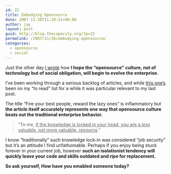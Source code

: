 ```yaml
---
id: 22
title: Embodying Opensource
date: 2007-11-26T11:29:51+00:00
author: jay
layout: post
guid: http://blog.thecapacity.org/?p=22
permalink: /2007/11/26/embodying-opensource/
categories:
  - opensource
  - social
---
```

Just the other day [I wrote](http://blog.thecapacity.org/?p=21 "Step by Step") how **I hope the &#8220;opensource&#8221; culture, not of technology but of social obligation, will begin to evolve the enterprise.**

I&#8217;ve been working through a serious backlog of articles, and while [this one&#8217;s](http://www.testearly.com/2007/08/17/fire-your-best-peoplereward-the-lazy-ones/ "Fire the lazy ones") been on my &#8220;to read&#8221; list for a while it was particular relevant to my last post.

The title &#8220;Fire your best people, reward the lazy ones&#8221; is inflammatory but **the article itself accurately represents one way that opensource culture beats out the traditional enterprise behavior.**

> &#8220;To me, <u>if the knowledge is locked in your head, you are a _less_ valuable, not more valuable, resource</u>.&#8221;

I know &#8220;traditionally&#8221; such knowledge lock-in was considered &#8220;job security&#8221; but it&#8217;s an attitude I find unfathomable. Perhaps if you enjoy being stuck forever in your current job, however **such an isolationist tendency will quickly leave your code and skills outdated and ripe for replacement.**

**So ask yourself, How have you emabled someone today?**